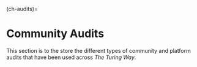 (ch-audits)=
# Community Audits

This section is to the store the different types of community and platform audits that have been used across _The Turing Way_.